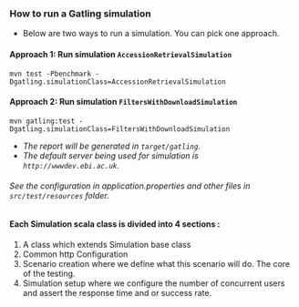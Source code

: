 ### How to run a Gatling simulation
  - Below are two ways to run a simulation. You can pick one approach.
#### Approach 1: Run simulation `AccessionRetrievalSimulation`
```
mvn test -Pbenchmark -Dgatling.simulationClass=AccessionRetrievalSimulation
```
#### Approach 2: Run simulation `FiltersWithDownloadSimulation`
```
mvn gatling:test -Dgatling.simulationClass=FiltersWithDownloadSimulation
```
- *The report will be generated in `target/gatling`.*
- *The default server being used for simulation is `http://wwwdev.ebi.ac.uk`.*

###### See the configuration in application.properties and other files in `src/test/resources` folder.

#### Each Simulation scala class is divided into 4 sections :
1. A class which extends Simulation base class
2. Common http Configuration
3. Scenario creation where we define what this scenario will do. The core of the testing.
4. Simulation setup where we configure the number of concurrent users and assert the response time and or success rate. 
